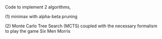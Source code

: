 Code to implement 2 algorithms, 

(1) minimax with alpha-beta pruning

(2) Monte Carlo Tree Search (MCTS) coupled with the necessary formalism to play the game Six Men Morris 
